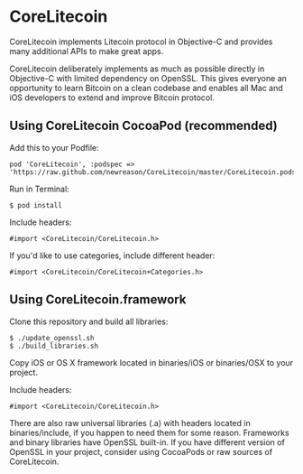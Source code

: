 CoreLitecoin
===========

CoreLitecoin implements Litecoin protocol in Objective-C and provides many additional APIs to make great apps.

CoreLitecoin deliberately implements as much as possible directly in Objective-C with limited dependency on OpenSSL. This gives everyone an opportunity to learn Bitcoin on a clean codebase and enables all Mac and iOS developers to extend and improve Bitcoin protocol.

Using CoreLitecoin CocoaPod (recommended)
----------------------------------------

Add this to your Podfile:

    pod 'CoreLitecoin', :podspec => 'https://raw.github.com/newreason/CoreLitecoin/master/CoreLitecoin.podspec'

Run in Terminal:

    $ pod install

Include headers:

	#import <CoreLitecoin/CoreLitecoin.h>

If you'd like to use categories, include different header:

	#import <CoreLitecoin/CoreLitecoin+Categories.h>


Using CoreLitecoin.framework
---------------------------

Clone this repository and build all libraries:

	$ ./update_openssl.sh
	$ ./build_libraries.sh

Copy iOS or OS X framework located in binaries/iOS or binaries/OSX to your project.

Include headers:

	#import <CoreLitecoin/CoreLitecoin.h>
	
There are also raw universal libraries (.a) with headers located in binaries/include, if you happen to need them for some reason. Frameworks and binary libraries have OpenSSL built-in. If you have different version of OpenSSL in your project, consider using CocoaPods or raw sources of CoreLitecoin.
